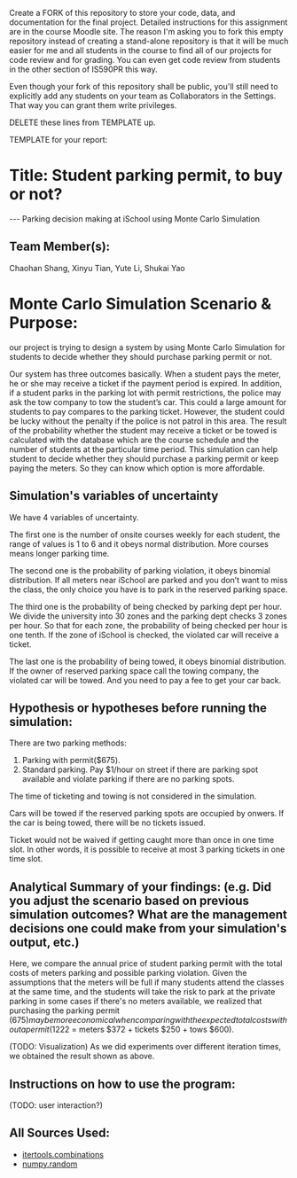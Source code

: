 Create a FORK of this repository to store your code, data, and documentation for the final project. Detailed instructions for this assignment are in the course Moodle site.  The reason I'm asking you to fork this empty repository instead of creating a stand-alone repository is that it will be much easier for me and all students in the course to find all of our projects for code review and for grading. You can even get code review from students in the other section of IS590PR this way.

Even though your fork of this repository shall be public, you'll still need to explicitly add any students on your team as Collaborators in the Settings. That way you can grant them write privileges.

DELETE these lines from TEMPLATE up.

TEMPLATE for your report:

# Title: Student parking permit, to buy or not?
--- Parking decision making at iSchool using Monte Carlo Simulation

## Team Member(s):
Chaohan Shang, Xinyu Tian, Yute Li, Shukai Yao

# Monte Carlo Simulation Scenario & Purpose:
our project is trying to design a system by using Monte Carlo Simulation for students to decide whether they should purchase parking permit or not. 

Our system has three outcomes basically. When a student pays the meter, he or she may receive a ticket if the payment period is expired. In addition, if a student parks in the parking lot with permit restrictions, the police may ask the tow company to tow the student’s car. This could a large amount for students to pay compares to the parking ticket. However, the student could be lucky without the penalty if the police is not patrol in this area. The result of the probability whether the student may receive a ticket or be towed is calculated with the database which are the course schedule and the number of students at the particular time period. This simulation can help student to decide whether they should purchase a parking permit or keep paying the meters. So they can know which option is more affordable.


## Simulation's variables of uncertainty
We have 4 variables of uncertainty. 

The first one is the number of onsite courses weekly for each student, the range of values is 1 to 6 and it obeys normal distribution. More courses means longer parking time.

The second one is the probability of parking violation, it obeys binomial distribution. If all meters near iSchool are parked and you don’t want to miss the class, the only choice you have is to park in the reserved parking space.

The third one is the probability of being checked by parking dept per hour. We divide the university into 30 zones and the parking dept checks 3 zones per hour. So that for each zone, the probability of being checked per hour is one tenth. If the zone of iSchool is checked, the violated car will receive a ticket.

The last one is the probability of being towed, it obeys binomial distribution. If the owner of reserved parking space call the towing company, the violated car will be towed. And you need to pay a fee to get your car back.

## Hypothesis or hypotheses before running the simulation:
There are two parking methods:
  1. Parking with permit($675).
  2. Standard parking. Pay $1/hour on street if there are parking spot available and violate parking if there are no parking        spots. 

The time of ticketing and towing is not considered in the simulation.

Cars will be towed if the reserved parking spots are occupied by onwers. If the car is being towed, there will be no tickets issued.

Ticket would not be waived if getting caught more than once in one time slot. In other words, it is possible to receive at most 3 parking tickets in one time slot.
  

## Analytical Summary of your findings: (e.g. Did you adjust the scenario based on previous simulation outcomes?  What are the management decisions one could make from your simulation's output, etc.)

Here, we compare the annual price of student parking permit with the total costs of meters parking and possible parking violation. Given the assumptions that the meters will be full if many students attend the classes at the same time, and the students will take the risk to park at the private parking in some cases if there's no meters available, we realized that purchasing the parking permit ($675) may be more economical when comparing with the expected total costs without a permit ($1222 = meters $372 + tickets $250 + tows $600).

(TODO: Visualization)
As we did experiments over different iteration times, we obtained the result shown as above. 


## Instructions on how to use the program:
(TODO: user interaction?)

## All Sources Used:
* [itertools.combinations](https://docs.python.org/3/library/itertools.html?highlight=combinations#itertools.combinations)
* [numpy.random](https://docs.scipy.org/doc/numpy-1.14.0/reference/routines.random.html)
